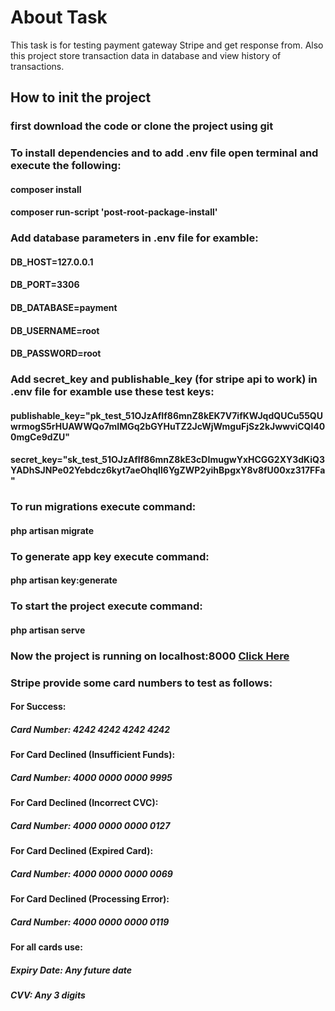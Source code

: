 
# About Task
This task is for testing payment gateway Stripe and get response from.
Also this project store transaction data in database and view history of transactions.

## How to init the project

### first download the code or  clone the project using git

### To install dependencies and to add .env file open terminal and execute the following: 
#### composer install 
#### composer run-script 'post-root-package-install'

### Add database parameters in .env file for examble: 
#### DB_HOST=127.0.0.1
#### DB_PORT=3306
#### DB_DATABASE=payment
#### DB_USERNAME=root
#### DB_PASSWORD=root 

### Add secret_key and publishable_key (for stripe api to work) in .env file for examble use these test keys:
#### publishable_key="pk_test_51OJzAfIf86mnZ8kEK7V7ifKWJqdQUCu55QUwrmogS5rHUAWWQo7mIMGq2bGYHuTZ2JcWjWmguFjSz2kJwwviCQl400mgCe9dZU"
#### secret_key="sk_test_51OJzAfIf86mnZ8kE3cDImugwYxHCGG2XY3dKiQ3YADhSJNPe02Yebdcz6kyt7aeOhqIl6YgZWP2yihBpgxY8v8fU00xz317FFa"

### To run migrations execute command:
#### php artisan migrate

### To generate app key execute command:
#### php artisan key:generate

### To start the project execute command:
#### php artisan serve

### Now the project is running on localhost:8000 <a href="http://127.0.0.1:8000">Click Here</a>

### Stripe provide some card numbers to test as follows:

#### For Success:
##### Card Number: 4242 4242 4242 4242

#### For Card Declined (Insufficient Funds):
##### Card Number: 4000 0000 0000 9995

#### For Card Declined (Incorrect CVC):
##### Card Number: 4000 0000 0000 0127

#### For Card Declined (Expired Card):
##### Card Number: 4000 0000 0000 0069

#### For Card Declined (Processing Error):
##### Card Number: 4000 0000 0000 0119

#### For all cards use:
##### Expiry Date: Any future date
##### CVV: Any 3 digits 